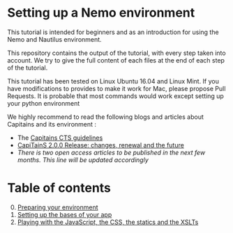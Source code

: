 Setting up a Nemo environment
===

This tutorial is intended for beginners and as an introduction for using the Nemo and Nautilus environment.

This repository contains the output of the tutorial, with every step taken into account. We try to give the full content of each files at the end of each step of the tutorial.

This tutorial has been tested on Linux Ubuntu 16.04 and Linux Mint. If you have modifications to provides to make it work
for Mac, please propose Pull Requests. It is probable that most commands would work except setting up your python environment

We highly recommend to read the following blogs and articles about Capitains and its environment :
- The [Capitains CTS guidelines](http://capitains.org/pages/guidelines)
- [CapiTainS 2.0.0 Release: changes, renewal and the future ](http://capitains.org/milestones/2017/04/28/2.0.0) 
- *There is two open access articles to be published in the next few months. This line will be updated accordingly*

# Table of contents 

0. [Preparing your environment](0-preparing-your-environment.md)
1. [Setting up the bases of your app](1-setting-up-the-app.md)
2. [Playing with the JavaScript, the CSS, the statics and the XSLTs](2-playing-with-js-css-xslt.md)

